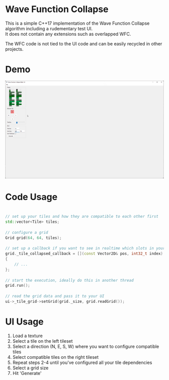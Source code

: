 # Wave Function Collapse

This is a simple C++17 implementation of the Wave Function Collapse algorithm including a rudementary test UI.<br>
It does not contain any extensions such as overlapped WFC.

The WFC code is not tied to the UI code and can be easily recycled in other projects.


# Demo

![Demo](doc/demo.gif)


# Code Usage

```cpp

// set up your tiles and how they are compatible to each other first
std::vector<Tile> tiles;

// configure a grid
Grid grid(64, 64, tiles);

// set up a callback if you want to see in realtime which slots in your grid are collapsed
grid._tile_collapsed_callback = [](const Vector2D& pos, int32_t index)
{
    // ...
};

// start the execution, ideally do this in another thread
grid.run();

// read the grid data and pass it to your UI
ui->_tile_grid->setGrid(grid._size, grid.readGrid());
```


# UI Usage

1. Load a texture
2. Select a tile on the left tileset
3. Select a direction (N, E, S, W) where you want to configure compatible tiles
4. Select compatible tiles on the right tileset
5. Repeat steps 2-4 until you've configured all your tile dependencies
6. Select a grid size
7. Hit 'Generate'

